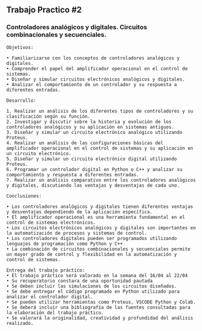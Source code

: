## Trabajo Practico #2

### Controladores analógicos y digitales. Circuitos combinacionales y secuenciales.
    Objetivos:

    • Familiarizarse con los conceptos de controladores analógicos y digitales.
    • Comprender el papel del amplificador operacional en el control de sistemas.
    • Diseñar y simular circuitos electrónicos analógicos y digitales.
    • Analizar el comportamiento de un controlador y su respuesta a diferentes entradas.
    
    Desarrollo:

    1. Realizar un análisis de los diferentes tipos de controladores y su clasificación según su función.
    2. Investigar y discutir sobre la historia y evolución de los controladores analógicos y su aplicación en sistemas antiguos.
    3. Diseñar y simular un circuito electrónico analógico utilizando Proteus.
    4. Realizar un análisis de las configuraciones básicas del amplificador operacional en el control de sistemas y su aplicación en un circuito electrónico.
    5. Diseñar y simular un circuito electrónico digital utilizando Proteus.
    6. Programar un controlador digital en Python o C++ y analizar su comportamiento y respuesta a diferentes entradas.
    7. Realizar un análisis comparativo entre los controladores analógicos y digitales, discutiendo las ventajas y desventajas de cada uno.
    
    Conclusiones:

    • Los controladores analógicos y digitales tienen diferentes ventajas y desventajas dependiendo de la aplicación específica.
    • El amplificador operacional es una herramienta fundamental en el control de sistemas electrónicos.
    • Los circuitos electrónicos analógicos y digitales son importantes en la automatización de procesos y sistemas de control.
    • Los controladores digitales pueden ser programados utilizando lenguajes de programación como Python y C++
    • La combinación de circuitos combinacionales y secuenciales permite un mayor grado de control y flexibilidad en la automatización y control de sistemas.

    Entrega del trabajo práctico:
    • El trabajo práctico será valorado en la semana del 16/04 al 22/04
    • Su recuperatorio constara de una oportunidad pautada
    • Se deben incluir las simulaciones de los circuitos diseñados.
    • Se debe entregar el código programado en Python utilizado para analizar el controlador digital.
    • Se pueden utilizar herramientas como Proteus, VSCODE Python y Colab.
    • Se deberá incluir una bibliografía de las fuentes consultadas para la elaboración del trabajo práctico.
    • Se valorará la originalidad, creatividad y profundidad del análisis realizado.